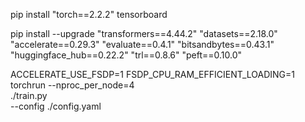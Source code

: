 pip install "torch==2.2.2" tensorboard
 

pip install  --upgrade "transformers==4.44.2" "datasets==2.18.0" "accelerate==0.29.3" "evaluate==0.4.1" "bitsandbytes==0.43.1" "huggingface_hub==0.22.2" "trl==0.8.6" "peft==0.10.0"


ACCELERATE_USE_FSDP=1 FSDP_CPU_RAM_EFFICIENT_LOADING=1 \
torchrun --nproc_per_node=4 \
./train.py \
--config ./config.yaml
